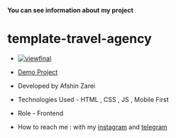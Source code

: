 
**You can see information about my project**

# template-travel-agency

- [![viewfinal](https://imgur.com/a/oAIaOcg)](https://efshinzarei.github.io/travel-tour/)

- [Demo Project](https://efshinzarei.github.io/travel-tour/)

- Developed by Afshin Zarei

- Technologies Used - HTML , CSS , JS , Mobile First

- Role - Frontend

- How to reach me : with my [instagram](https://www.instagram.com/afshinzareinet) and [telegram](https://www.telegram.me/afshinzareinet)
